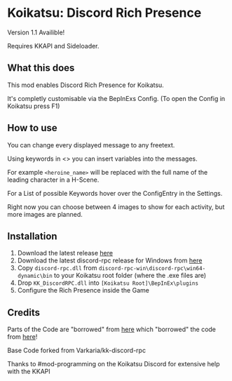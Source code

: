
# Koikatsu: Discord Rich Presence

Version 1.1 Availible!

Requires KKAPI and Sideloader.

## What this does

This mod enables Discord Rich Presence for Koikatsu. 

It's completly customisable via the BepInExs Config. (To open the Config in Koikatsu press F1)

## How to use

You can change every displayed message to any freetext. 

Using keywords in <> you can insert variables into the messages.

For example `<heroine_name>` will be replaced with the full name of the leading character in a H-Scene.

For a List of possible Keywords hover over the ConfigEntry in the Settings.

Right now you can choose between 4 images to show for each activity, but more images are planned.

## Installation

1. Download the latest release [here](https://github.com/NiggoJaecha/kk-discord-rpc/releases)
2. Download the latest discord-rpc release for Windows from [here](https://github.com/discord/discord-rpc)
3. Copy `discord-rpc.dll` from `discord-rpc-win\discord-rpc\win64-dynamic\bin` to your Koikatsu root folder (where the .exe files are)
4. Drop `KK_DiscordRPC.dll` into `[Koikatsu Root]\BepInEx\plugins`
5. Configure the Rich Presence inside the Game

## Credits

Parts of the Code are "borrowed" from [here](https://github.com/eai04191/craftopia-rpc) which "borrowed" the code from [here](https://github.com/Weilbyte/RWRichPresence)!

Base Code forked from Varkaria/kk-discord-rpc

Thanks to #mod-programming on the Koikatsu Discord for extensive help with the KKAPI
